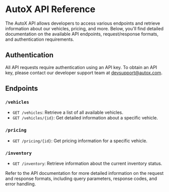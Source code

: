 # AutoX API Reference

The AutoX API allows developers to access various endpoints and retrieve information about our vehicles, pricing, and more. Below, you'll find detailed documentation on the available API endpoints, request/response formats, and authentication requirements.

## Authentication

All API requests require authentication using an API key. To obtain an API key, please contact our developer support team at [devsupport@autox.com](mailto:devsupport@autox.com).

## Endpoints

### `/vehicles`

- `GET /vehicles`: Retrieve a list of all available vehicles.
- `GET /vehicles/{id}`: Get detailed information about a specific vehicle.

### `/pricing`

- `GET /pricing/{id}`: Get pricing information for a specific vehicle.

### `/inventory`

- `GET /inventory`: Retrieve information about the current inventory status.

Refer to the API documentation for more detailed information on the request and response formats, including query parameters, response codes, and error handling.
